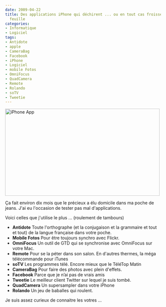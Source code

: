 ```yaml
---
date: 2009-04-22
title: Des applications iPhone qui déchirent ... ou en tout cas froissent bien la
  feuille
categories:
- Informatique
- Logiciel
tags:
- Antidote
- apple
- CameraBag
- Facebook
- iPhone
- Logiciel
- mobile Fotos
- OmniFocus
- QuadCamera
- Remote
- Rolando
- soTV
- Tweetie
---
```

<img class="alignnone size-full wp-image-1121" title="iPhone App" src="https://dlgjp9x71cipk.cloudfront.net/2009/04/iphoneapp.png" alt="iPhone App" width="500" height="281" />

Ça fait environ dix mois que le précieux a élu domicile dans ma poche de jeans. J'ai eu l'occasion de tester pas mal d'applications.

<!--more-->

Voici celles que j'utilise le plus ... (roulement de tambours)
<ul>
	<li><strong>Antidote</strong>
Toute l'orthographe (et la conjugaison et la grammaire et tout et tout) de la langue française dans votre poche.</li>
	<li><strong>Mobile Fotos</strong>
Pour être toujours synchro avec Flickr.</li>
	<li><strong>OmniFocus</strong>
Un outil de GTD qui se synchronise avec OmniFocus sur votre Mac.</li>
	<li><strong>Remote</strong>
Pour se la péter dans son salon. En d'autres thermes, la méga télécommande pour iTunes</li>
	<li><strong>soTV</strong>
Les programmes télé. Encore mieux que le TéléTop Matin</li>
	<li><strong>CameraBag</strong>
Pour faire des photos avec plein d'effets.</li>
	<li><strong>Facebook</strong>
Parce que je n’ai pas de vrais amis</li>
	<li><strong>Tweetie</strong>
Le meilleur client Twitter sur lequel je suis tombé.</li>
	<li><strong>QuadCamera</strong>
Un supersampler dans votre iPhone</li>
	<li><strong>Rolando</strong>
Un jeu de baballes qui roulent.</li>
</ul>
Je suis assez curieux de connaitre les votres ...
